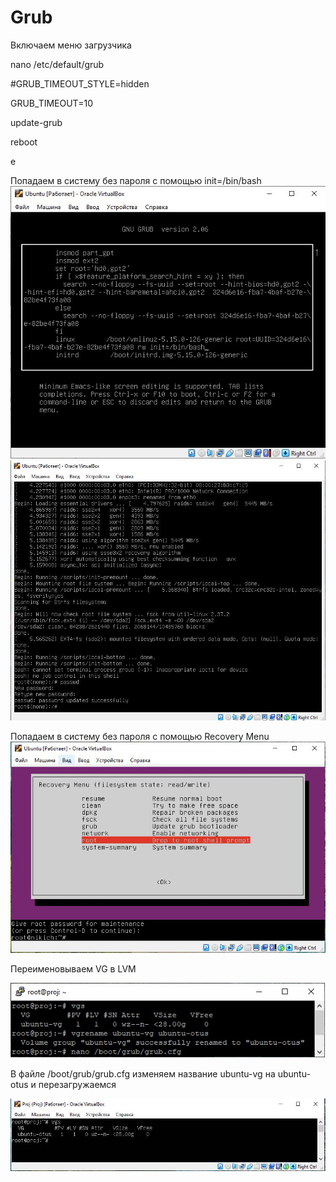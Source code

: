 # Grub
Включаем меню загрузчика

nano /etc/default/grub

#GRUB_TIMEOUT_STYLE=hidden

GRUB_TIMEOUT=10

update-grub

reboot

e

Попадаем в систему без пароля с помощью init=/bin/bash
![Image alt](https://github.com/NikPuskov/Grub/blob/main/grub1.jpg)
![Image alt](https://github.com/NikPuskov/Grub/blob/main/grub2.jpg)

Попадаем в систему без пароля с помощью Recovery Menu
![Image alt](https://github.com/NikPuskov/Grub/blob/main/grub3.jpg)

Переименовываем VG в LVM

![Image alt](https://github.com/NikPuskov/Grub/blob/main/grub4.jpg)

В файле /boot/grub/grub.cfg изменяем название ubuntu-vg на ubuntu-otus и перезагружаемся

![Image alt](https://github.com/NikPuskov/Grub/blob/main/grub5.jpg)
